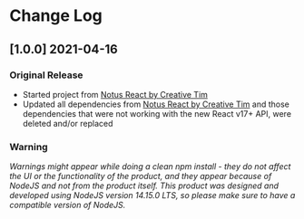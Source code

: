 # Change Log

## [1.0.0] 2021-04-16
### Original Release
- Started project from [Notus React by Creative Tim](https://www.creative-tim.com/product/notus-react?ref=npr-changelog)
- Updated all dependencies from [Notus React by Creative Tim](https://www.creative-tim.com/product/notus-react?ref=npr-changelog) and those dependencies that were not working with the new React v17+ API, were deleted and/or replaced
### Warning
_Warnings might appear while doing a clean npm install - they do not affect the UI or the functionality of the product, and they appear because of NodeJS and not from the product itself._
_This product was designed and developed using NodeJS version 14.15.0 LTS, so please make sure to have a compatible version of NodeJS._

